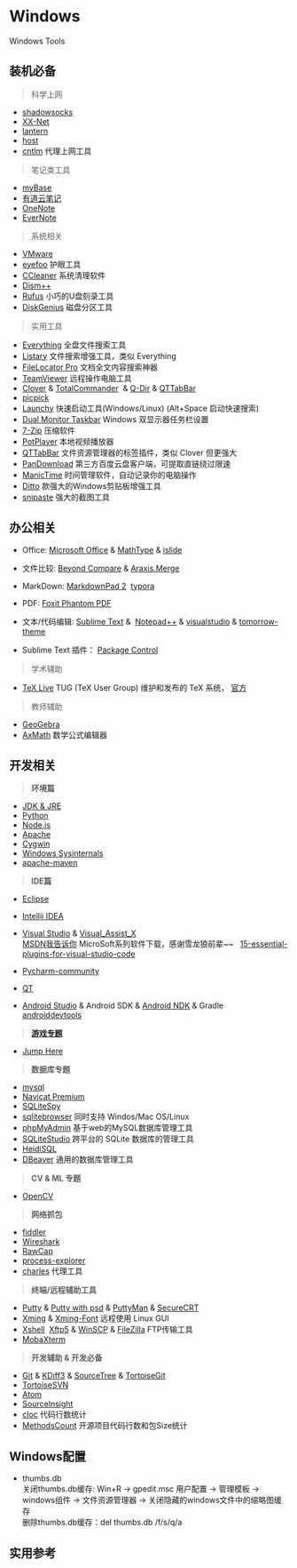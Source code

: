 # Windows
Windows Tools

## 装机必备

> 科学上网

- [shadowsocks](https://github.com/shadowsocks)
- [XX-Net](https://github.com/XX-net/XX-Net) 
- [lantern](https://www.getlantern.org/)  
- [host](https://laod.cn/hosts)
- [cntlm](http://cntlm.sourceforge.net) 代理上网工具

> 笔记类工具

- [myBase](http://www.wjjsoft.com/mybase.html)  
- [有道云笔记](http://note.youdao.com/)
- [OneNote](http://www.onenote.com/)
- [EverNote](https://evernote.com/)

> 系统相关

- [VMware](http://www.vmware.com/cn.html)  
- [eyefoo](http://eyefoo.com/) 护眼工具
- [CCleaner](https://www.piriform.com/ccleaner) 系统清理软件
- [Dism++](https://www.chuyu.me/zh-Hans/index.html) 
- [Rufus](https://rufus.akeo.ie/) 小巧的U盘刻录工具
- [DiskGenius](http://www.diskgenius.net/) 磁盘分区工具

> 实用工具

- [Everything](http://www.voidtools.com/) 全盘文件搜索工具  
- [Listary](http://www.listary.com/) 文件搜索增强工具，类似 Everything 
- [FileLocator Pro](https://www.mythicsoft.com/filelocatorpro/) 文档全文内容搜索神器
- [TeamViewer](https://www.teamviewer.com/zhCN/) 远程操作电脑工具
- [Clover](http://ejie.me/) & [TotalCommander](http://www.ghisler.com/)  & [Q-Dir](http://www.softwareok.com/?Download=Q-Dir) & [QTTabBar](http://qttabbar.sourceforge.net/) 
- [picpick](http://ngwin.com/picpick)
- [Launchy](https://www.launchy.net/)  快速启动工具(Windows/Linux)  (Alt+Space 启动快速搜索)
- [Dual Monitor Taskbar](https://dual-monitor-taskbar.en.softonic.com)  Windows 双显示器任务栏设置
- [7-Zip](https://www.7-zip.org/) 压缩软件
- [PotPlayer](https://potplayer.daum.net/) 本地视频播放器
- [QTTabBar](http://qttabbar.sourceforge.net/) 文件资源管理器的标签插件，类似 Clover 但更强大
- [PanDownload](https://pandownload.com/faq/about.html) 第三方百度云盘客户端，可提取直链绕过限速
- [ManicTime](https://www.manictime.com) 时间管理软件，自动记录你的电脑操作
- [Ditto](https://ditto-cp.sourceforge.io)  款强大的Windows剪贴板增强工具
- [snipaste](https://zh.snipaste.com)  强大的截图工具

## 办公相关
 
- Office: [Microsoft Office](https://www.microsoft.com/zh-cn)  &  [MathType](http://www.mathtype.cn/) & [islide](https://www.islide.cc/)

- 文件比较: [Beyond Compare](http://www.scootersoftware.com/) & [Araxis.Merge](https://www.araxis.com/merge/index.en)

- MarkDown: [MarkdownPad 2](http://www.markdownpad.com/)  [typora](https://www.typora.io/)

- PDF: [Foxit Phantom PDF](http://www.foxitsoftware.cn/products/sdk/phantomPDF_plugin/feature.php)

- 文本/代码编辑: [Sublime Text](http://www.sublimetext.com/)  &  [Notepad++](https://notepad-plus-plus.org/) & [visualstudio](https://code.visualstudio.com/) & [tomorrow-theme](https://github.com/chriskempson/tomorrow-theme)    

- Sublime Text 插件：  [Package Control](https://packagecontrol.io/installation)

> 学术辅助

- [TeX Live](https://liam0205.me/texlive/)   TUG (TeX User Group) 维护和发布的 TeX 系统， [官方]( https://tug.org/texlive/)

> 教师辅助

- [GeoGebra](https://www.geogebra.org/?lang=zh_CN) 
- [AxMath](http://www.amyxun.com/) 数学公式编辑器

## 开发相关

> **环境篇**

- [JDK & JRE](https://www.java.com/zh_CN/)
- [Python](https://www.python.org/)
- [Node.js](https://nodejs.org/en/)
- [Apache](http://www.apache.org/)
- [Cygwin](http://www.cygwin.com/)
- [Windows Sysinternals](https://technet.microsoft.com/en-us/sysinternals/bb842062.aspx)
- [apache-maven](http://maven.apache.org/download.cgi)

> **IDE篇**

- [Eclipse](https://www.eclipse.org/downloads/)
- [Intellij IDEA](http://www.jetbrains.com/idea/)
- [Visual Studio](https://www.visualstudio.com/)  & [Visual_Assist_X](http://www.wholetomato.com/)   
[MSDN我告诉你](http://msdn.itellyou.cn/) MicroSoft系列软件下载，感谢雪龙狼前辈~~   
[15-essential-plugins-for-visual-studio-code](https://tutorialzine.com/2017/06/15-essential-plugins-for-visual-studio-code)    

- [Pycharm-community](http://www.jetbrains.com/pycharm/)
- [QT](https://www.qt.io/)
- [Android Studio](https://developer.android.com/studio/index.html) & Android SDK & [Android NDK](https://developer.android.com/ndk/index.html) & Gradle   
 [androiddevtools](http://www.androiddevtools.cn/)




> **[游戏专题](https://github.com/skyseraph/Soft-Tools/blob/master/docs/Game.md)**

- [Jump Here](https://github.com/skyseraph/Soft-Tools/blob/master/docs/Game.md)

> **数据库专题**

- [mysql](https://www.mysql.com/)
- [Navicat Premium](http://www.navicat.com.cn)
- [SQLiteSpy](http://www.softpedia.com/get/Internet/Servers/Database-Utils/SQLiteSpy.shtml)
- [sqlitebrowser](https://github.com/sqlitebrowser/sqlitebrowser) 同时支持 Windos/Mac OS/Linux 
- [phpMyAdmin](https://www.phpmyadmin.net/) 基于web的MySQL数据库管理工具
- [SQLiteStudio](https://sqlitestudio.pl/index.rvt) 跨平台的 SQLite 数据库的管理工具
- [HeidiSQL](https://www.heidisql.com/)
- [DBeaver](http://dbeaver.jkiss.org/download/)  通用的数据库管理工具

> **CV & ML 专题**

- [OpenCV](http://opencv.org/)

> **网络抓包**

- [fiddler](http://www.telerik.com/fiddler) 
- [Wireshark](https://www.wireshark.org/)
- [RawCap](http://www.netresec.com/?page=RawCap) 
- [process-explorer](https://docs.microsoft.com/en-us/sysinternals/downloads/process-explorer)
- [charles](https://www.charlesproxy.com/)  代理工具

> **终端/远程辅助工具**

- [Putty](http://www.putty.org/) & [Putty with psd](https://unmi.cc/wp-content/uploads/2010/06/putty_v6.0.rar) & [PuttyMan](http://www.softpedia.com/get/Network-Tools/Telnet-SSH-Clients/PuttyMan.shtml) & [SecureCRT](https://www.vandyke.com/download/securecrt/download.html)    
- [Xming](https://nchc.dl.sourceforge.net/project/xming/Xming/6.9.0.31/Xming-6-9-0-31-setup.exe) & [Xming-Font](https://nchc.dl.sourceforge.net/project/xming/Xming-fonts/7.7.0.10/Xming-fonts-7-7-0-10-setup.exe) 远程使用 Linux GUI    
- [Xshell](http://www.netsarang.com/products/xsh_overview.html)  [Xftp5](https://www.netsarang.com/products/xfp_overview.html) & [WinSCP](https://winscp.net/eng/docs/lang:chs) & [FileZilla](https://filezilla-project.org/) FTP传输工具     
- [MobaXterm](https://mobaxterm.mobatek.net)  

> **开发辅助 & 开发必备**

- [Git](https://git-scm.com/) & [KDiff3](http://kdiff3.sourceforge.net/) & [SourceTree](https://www.sourcetreeapp.com/) & [TortoiseGit](https://tortoisegit.org/)
- [TortoiseSVN](https://tortoisesvn.net/)
- [Atom](https://atom.io/) 
- [SourceInsight](https://www.sourceinsight.com/)
- [cloc](http://cloc.sourceforge.net/) 代码行数统计
- [MethodsCount](http://www.methodscount.com/) 开源项目代码行数和包Size统计

## Windows配置

- thumbs.db  
关闭thumbs.db缓存: Win+R -> gpedit.msc 用户配置 -> 管理模板 -> windows组件 -> 文件资源管理器 -> 关闭隐藏的windows文件中的缩略图缓存    
删除thumbs.db缓存：del thumbs.db /f/s/q/a    

## 实用参考  




